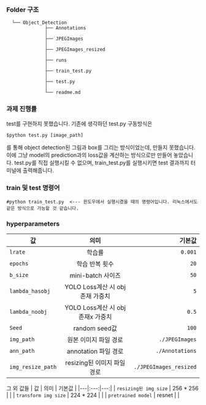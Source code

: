 ### Folder 구조
```
  └── Object_Detection     
              ├── Annotations
              │
              ├── JPEGImages
              │
              ├── JPEGImages_resized
              │
              ├── runs
              │
              ├── train_test.py
              │
              ├── test.py
              │
              └── readme.md
``` 

### 과제 진행률

test를 구현하지 못했습니다. 기존에 생각하던 test.py 구동방식은
```
$python test.py [image_path]
```
를 통해 object detection된 그림과 box를 그리는 방식이었는데, 만들지 못했습니다.
이에 그냥 model의 prediction과의 loss값을 계산하는 방식으로만 만들어 놓았습니다.
test.py를 직접 실행시킬 수 없으며, train_test.py를 실행시키면 test 결과까지
터미널에 출력해줍니다.

### train 및 test 명령어
```
#python train_test.py  <--- 윈도우에서 실행시켰을 때의 명령어입니다. 리눅스에서도 같은 방식으로 가능할 것 같습니다.
```
### hyperparameters

| 값 | 의미 | 기본값 |
|---|:---:|---:|
| `lrate` | 학습률 | `0.001` |
| `epochs` | 학습 반복 횟수 | `20` |
| `b_size` | mini-batch 사이즈 | `50` |
| `lambda_hasobj` | YOLO Loss계산 시 obj존재 가중치 | `5` |
| `lambda_noobj` | YOLO Loss계산 시 obj존재x 가중치 | `0.5` |
| `Seed` | random seed값 | `100` |
| `img_path` | 원본 이미지 파일 경로 | `./JPEGImages` |
| `ann_path` | annotation 파일 경로 | `./Annotations` |
| `img_resize_path` | resizing된 이미지 파일 경로 | `./JPEGImages_resized` |

그 외 값들
| 값 | 의미 | 기본값 |
|---|:---:|---:|
| `resizing된 img size` | 256 * 256 | |
| `transform img size` | 224 * 224 | |
| `pretrained model` | resnet | |
